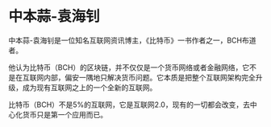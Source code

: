 # 

# 中本蒜-袁海钊

中本蒜-袁海钊是一位知名互联网资讯博主，《比特币》一书作者之一，BCH布道者。

他认为比特币（BCH）的区块链，并不仅仅是一个货币网络或者金融网络，它不是在互联网内部，偏安一隅地只解决货币问题。它本质是把整个互联网架构完全升级，成为现有互联网之上的一个全新的互联网。

比特币（BCH）不是5%的互联网，它是互联网2.0，现有的一切都会改变，去中心化货币只是第一个应用而已。

